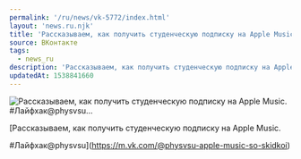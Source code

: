 ```yaml
---
permalink: '/ru/news/vk-5772/index.html'
layout: 'news.ru.njk'
title: 'Рассказываем, как получить студенческую подписку на Apple Music.   #Лайфхак@physvsu…'
source: ВКонтакте
tags:
  - news_ru
description: 'Рассказываем, как получить студенческую подписку на Apple Music.   #Лайфхак@physvsu…'
updatedAt: 1538841660
---
```

![Рассказываем, как получить студенческую подписку на Apple Music.   #Лайфхак@physvsu…](https://sun9-45.userapi.com/impf/c847124/v847124318/fa6f9/MKlEJll17_U.jpg?size=1200x630&quality=96&proxy=1&sign=661ffd1d8acaaa45ce88c60b5b808bc1&c_uniq_tag=Y_CDJdfgjSZJnEiCUW3DaE98qstnes-QwI6AdpRKc94&type=album)

[Рассказываем, как получить студенческую подписку на Apple Music. 

#Лайфхак@physvsu](https://m.vk.com/@physvsu-apple-music-so-skidkoi)
